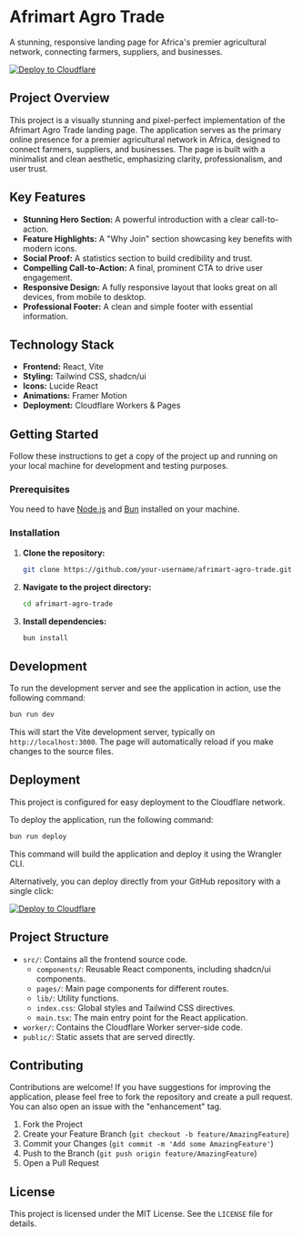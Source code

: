 # Afrimart Agro Trade

A stunning, responsive landing page for Africa's premier agricultural network, connecting farmers, suppliers, and businesses.

[![Deploy to Cloudflare](https://deploy.workers.cloudflare.com/button)](https://deploy.workers.cloudflare.com/?url=https://github.com/trussugavi01/afrimart)

## Project Overview

This project is a visually stunning and pixel-perfect implementation of the Afrimart Agro Trade landing page. The application serves as the primary online presence for a premier agricultural network in Africa, designed to connect farmers, suppliers, and businesses. The page is built with a minimalist and clean aesthetic, emphasizing clarity, professionalism, and user trust.

## Key Features

- **Stunning Hero Section:** A powerful introduction with a clear call-to-action.
- **Feature Highlights:** A "Why Join" section showcasing key benefits with modern icons.
- **Social Proof:** A statistics section to build credibility and trust.
- **Compelling Call-to-Action:** A final, prominent CTA to drive user engagement.
- **Responsive Design:** A fully responsive layout that looks great on all devices, from mobile to desktop.
- **Professional Footer:** A clean and simple footer with essential information.

## Technology Stack

- **Frontend:** React, Vite
- **Styling:** Tailwind CSS, shadcn/ui
- **Icons:** Lucide React
- **Animations:** Framer Motion
- **Deployment:** Cloudflare Workers & Pages

## Getting Started

Follow these instructions to get a copy of the project up and running on your local machine for development and testing purposes.

### Prerequisites

You need to have [Node.js](https://nodejs.org/) and [Bun](https://bun.sh/) installed on your machine.

### Installation

1.  **Clone the repository:**
    ```sh
    git clone https://github.com/your-username/afrimart-agro-trade.git
    ```
2.  **Navigate to the project directory:**
    ```sh
    cd afrimart-agro-trade
    ```
3.  **Install dependencies:**
    ```sh
    bun install
    ```

## Development

To run the development server and see the application in action, use the following command:

```sh
bun run dev
```

This will start the Vite development server, typically on `http://localhost:3000`. The page will automatically reload if you make changes to the source files.

## Deployment

This project is configured for easy deployment to the Cloudflare network.

To deploy the application, run the following command:

```sh
bun run deploy
```

This command will build the application and deploy it using the Wrangler CLI.

Alternatively, you can deploy directly from your GitHub repository with a single click:

[![Deploy to Cloudflare](https://deploy.workers.cloudflare.com/button)](https://deploy.workers.cloudflare.com/?url=https://github.com/trussugavi01/afrimart)

## Project Structure

-   `src/`: Contains all the frontend source code.
    -   `components/`: Reusable React components, including shadcn/ui components.
    -   `pages/`: Main page components for different routes.
    -   `lib/`: Utility functions.
    -   `index.css`: Global styles and Tailwind CSS directives.
    -   `main.tsx`: The main entry point for the React application.
-   `worker/`: Contains the Cloudflare Worker server-side code.
-   `public/`: Static assets that are served directly.

## Contributing

Contributions are welcome! If you have suggestions for improving the application, please feel free to fork the repository and create a pull request. You can also open an issue with the "enhancement" tag.

1.  Fork the Project
2.  Create your Feature Branch (`git checkout -b feature/AmazingFeature`)
3.  Commit your Changes (`git commit -m 'Add some AmazingFeature'`)
4.  Push to the Branch (`git push origin feature/AmazingFeature`)
5.  Open a Pull Request

## License

This project is licensed under the MIT License. See the `LICENSE` file for details.